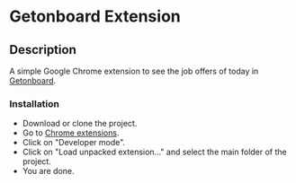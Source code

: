 # Getonboard Extension

## Description

A simple Google Chrome extension to see the job offers of today in [Getonboard](https://www.getonbrd.cl).

### Installation

* Download or clone the project.
* Go to [Chrome extensions](chrome://extensions/).
* Click on "Developer mode".
* Click on "Load unpacked extension..." and select the main folder of the project.
* You are done.

